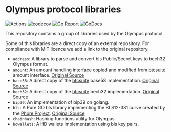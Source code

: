 # Olympus protocol libraries

![Actions](https://github.com/grupokindynos/olympus-utils/workflows/Utils/badge.svg)
[![codecov](https://codecov.io/gh/grupokindynos/olympus-utils/branch/master/graph/badge.svg)](https://codecov.io/gh/grupokindynos/olympus-utils)
[![Go Report](https://goreportcard.com/badge/github.com/grupokindynos/olympus-utils)](https://goreportcard.com/report/github.com/grupokindynos/olympus-utils) 
[![GoDocs](https://godoc.org/github.com/grupokindynos/olympus-utils?status.svg)](http://godoc.org/github.com/grupokindynos/olympus-utils)

This repository contains a group of libraries used by the Olympus protocol.

Some of this libraries are a direct copy of an external repository. 
For compliance with MIT licence we add a link to the original repository.

* `address`: A library to parse and convert bls Public/Secret keys to bech32 Olympus format.
* `amount`: An amount handling interface copied and modified from [btcsuite](https://github.com/btcsuite) amount interface.  [Original Source](https://github.com/btcsuite/btcutil/tree/master/amount.go)
* `base58`: A direct copy of the [btcsuite](https://github.com/btcsuite) base58 implementation.  [Original Source](https://github.com/btcsuite/btcutil/tree/master/base58)
* `bech32`: A direct copy of the [btcsuite](https://github.com/btcsuite) bech32 implementation.  [Original Source](https://github.com/btcsuite/btcutil/tree/master/bech32)
* `bip39`: An implementation of bip39 on golang.
* `bls`: A Pure GO bls library implementing the BLS12-381 curve created by the [Phore Project](https://github.com/phoreproject/). [Original Source](https://github.com/grupokindynos/olympus-utils/bls)
* `chainhash`: Hashing functions utility for Olympus.
* `hdwallets`: A HD wallets implementation using bls key pairs.

